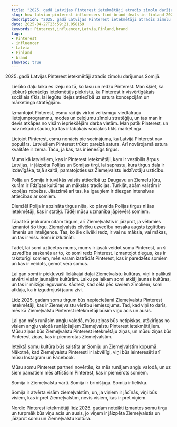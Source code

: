 ```yaml
---
title: "2025. gadā Latvijas Pinterest ietekmētāji atradīs zīmolu darījumus Somijā"
slug: how-latvian-pinterest-influencers-find-brand-deals-in-finland-2025-04-27
description: "2025. gadā Latvijas Pinterest ietekmētāji atradīs zīmolu darījumus Somijā."
date: 2025-04-27T23:59:21.058169
keywords: Pinterest,influencer,Latvia,Finland,brand
tags:
- Pinterest
- influencer
- Latvia
- Finland
- brand
showToc: true
---
```


2025. gadā Latvijas Pinterest ietekmētāji atradīs zīmolu darījumus Somijā.


Lielāko daļu laika es izeju no tā, ko lasu un redzu Pinterest. Man šķiet, ka jebkurš pienācīgs ietekmētājs piekristu, ka Pinterest ir visvērtīgākais sociālais tīkls, lai iegūtu idejas attiecībā uz satura koncepcijām un mārketinga stratēģijām.


Izmantojot Pinterest, esmu radījis virkni veiksmīgu viedtālruņu lietojumprogrammu, modes un ceļojumu zīmolu stratēģiju, un tas man ir devis atkāpes no visām iepriekšējām darba vietām. Man patīk Pinterest, un nav nekādu šaubu, ka tas ir labākais sociālais tīkls mārketingā.


Lietojot Pinterest, esmu nonācis pie secinājuma, ka Latvijā Pinterest nav populārs. Latviešiem Pinterest trūkst pareizā satura. Arī novērojamā satura kvalitāte ir zema. Taču, ja kas, tas ir ienesīgs tirgus.


Mums kā latviešiem, kas ir Pinterest ietekmētāji, kam ir vestibilis ārpus Latvijas, ir jāizpēta Polijas un Somijas tirgi, lai saprastu, kura tirgus daļa ir izdevīgāka, tajā skaitā, pamatojoties uz Ziemeļvalstu iedzīvotāju uzticību.


Polija un Somija ir tuvākās valstis attiecībā uz Daugavu un Ziemelu jūru, kurām ir līdzīgas kultūras un mākslas tradīcijas. Turklāt, abām valstīm ir kopējas robežas. Jāatzīmē arī tas, ka igauņiem ir diezgan intensīvas attiecības ar somiem.


Diemžēl Polija ir apzināta tirgus niša, ko pārvalda Polijas tirgus nišas ietekmētāji, kas ir statiķi. Tādēļ mūsu uzmanība jāpievērš somiem.


Tāpat kā jebkuram citam tirgum, arī Ziemeļvalstis ir jāizprot, ja vēlamies izmantot šo tirgu. Ziemeļvalstīs cilvēku uzvedību nosaka augsts izglītības līmenis un inteliģence. Tas, ko šie cilvēki redz, ir vai nu māksla, vai mākas, un tas ir viss. Somi ir izlutināti. 


Tādēļ, lai somi uzticētos mums, mums ir jāsāk veidot somu Pinterest, un šī uzvedība saskanēs ar to, ko somi redz Pinterest. Izmantojot diegus, kas ir raksturīgi somiem, mēs varam izstrādāt Pinterest, kas ir paredzēts somiem un kas ir veidots, ņemot vērā somus. 


Lai gan somi ir piekļuvuši lielākajai daļai Ziemeļvalstu kultūras, viņi ir palikuši atvērti visām jaunajām kultūrām. Laiku pa laikam somi atklāj jaunas kultūras, un tas ir milzīgs ieguvums. Kādreiz, kad cēla pēc saviem zīmoliem, somi atklāja, ka ir izgudrojuši jaunu zivi.


Līdz 2025. gadam somu tirgum būs nepieciešami Ziemeļvalstu Pinterest ietekmētāji, kas ir Ziemeļvalstu vērtību iemiesojums. Tad, kad viņi to darīs, mēs kā Ziemeļvalstu Pinterest ietekmētāji būsim viņu acis un ausis.


Lai gan mēs runāsim angļu valodā, mūsu ziņas būs netipiskas, atšķirīgas no visiem angļu valodā runājošajiem Ziemeļvalstu Pinterest ietekmētājiem. Mūsu ziņas būs Ziemeļvalstu Pinterest ietekmētāju ziņas, un mūsu ziņas būs Pinterest ziņas, kas ir piemērotas Ziemeļvalstīm.


Ieteiktā somu kultūra būs saistīta ar Somiju un Ziemeļvalstīm kopumā. Nākotnē, kad Ziemeļvalstu Pinteresti ir labvēlīgi, viņi būs ieinteresēti arī mūsu Instagram un Facebook. 


Mūsu somu Pinterest partneri novērtēs, ka mēs runājam angļu valodā, un uz šiem pamatiem mēs attīstīsim Pinterest, kas ir piemērots somiem. 


Somija ir Ziemeļvalstu vārti. Somija ir brīnišķīga. Somija ir lieliska. 


Somija ir atvērta visām ziemeļvalstīm, un, ja viņiem ir jācīnās, viņi būs visiem, kas ir pret Ziemeļvalstīm, nevis visiem, kas ir pret viņiem. 


Nordic Pinterest ietekmētāji līdz 2025. gadam noteikti izmantos somu tirgu un turpmāk būs viņu acis un ausis, jo viņem ir jāizpēta Ziemeļvalstis un jāizprot somu un Ziemeļvalstu kultūra.